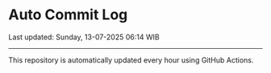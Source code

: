 # Auto Commit Log

Last updated: Sunday, 13-07-2025 06:14 WIB

---

This repository is automatically updated every hour using GitHub Actions.

